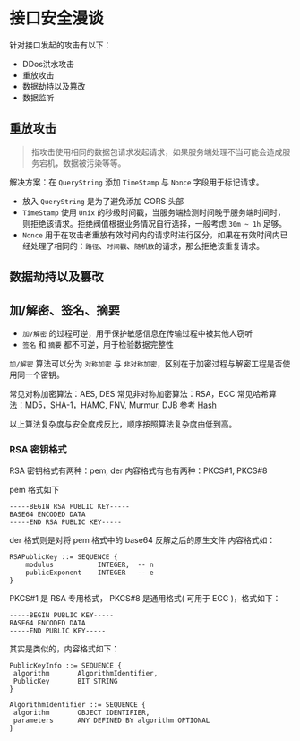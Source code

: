 # 接口安全漫谈
针对接口发起的攻击有以下：
- DDos洪水攻击
- 重放攻击
- 数据劫持以及篡改
- 数据监听

## 重放攻击
> 指攻击使用相同的数据包请求发起请求，如果服务端处理不当可能会造成服务宕机，数据被污染等等。

解决方案：在 `QueryString` 添加 `TimeStamp` 与 `Nonce` 字段用于标记请求。
- 放入 `QueryString` 是为了避免添加 CORS 头部
- `TimeStamp` 使用 `Unix` 的秒级时间戳，当服务端检测时间晚于服务端时间时，则拒绝该请求。拒绝阀值根据业务情况自行选择，一般考虑 `30m ~ 1h` 足够。
- `Nonce` 用于在攻击者重放有效时间内的请求时进行区分，如果在有效时间内已经处理了相同的：`路径`、`时间戳`、`随机数`的请求，那么拒绝该重复请求。

## 数据劫持以及篡改


## 加/解密、签名、摘要

- `加/解密` 的过程可逆，用于保护敏感信息在传输过程中被其他人窃听
- `签名` 和 `摘要` 都不可逆，用于检验数据完整性

`加/解密` 算法可以分为 `对称加密` 与 `非对称加密`，区别在于加密过程与解密工程是否使用同一个密钥。

常见对称加密算法：AES, DES
常见非对称加密算法：RSA，ECC
常见哈希算法：MD5，SHA-1，HAMC, FNV, Murmur, DJB
参考 [Hash](https://github.com/dgryski/dgohash)

以上算法复杂度与安全度成反比，顺序按照算法复杂度由低到高。

### RSA 密钥格式
RSA 密钥格式有两种：pem, der
内容格式有也有两种：PKCS#1, PKCS#8

pem 格式如下
```
-----BEGIN RSA PUBLIC KEY-----
BASE64 ENCODED DATA
-----END RSA PUBLIC KEY-----
```
der 格式则是对将 pem 格式中的 base64 反解之后的原生文件
内容格式如：
```
RSAPublicKey ::= SEQUENCE {
    modulus           INTEGER,  -- n
    publicExponent    INTEGER   -- e
}
```

PKCS#1 是 RSA 专用格式， PKCS#8 是通用格式( 可用于 ECC )，格式如下：
```
-----BEGIN PUBLIC KEY-----
BASE64 ENCODED DATA
-----END PUBLIC KEY-----
```
 
 其实是类似的，内容格式如下：
 ```
 PublicKeyInfo ::= SEQUENCE {
  algorithm       AlgorithmIdentifier,
  PublicKey       BIT STRING
}

AlgorithmIdentifier ::= SEQUENCE {
  algorithm       OBJECT IDENTIFIER,
  parameters      ANY DEFINED BY algorithm OPTIONAL
}
 ```